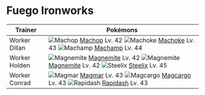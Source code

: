 # Fuego Ironworks

Trainer                    | Pokémons
---                        | ---
Worker Dillan              | ![][066]  [Machop] Lv. 42  ![][067]  [Machoke] Lv. 43  ![][068]  [Machamp] Lv. 44
Worker Holden              | ![][081]  [Magnemite] Lv. 42  ![][081]  [Magnemite] Lv. 42  ![][208]  [Steelix] Lv. 45
Worker Conrad              | ![][126]  [Magmar] Lv. 43  ![][219]  [Magcargo] Lv. 43  ![][078]  [Rapidash] Lv. 43


[066]: https://raw.githubusercontent.com/PokeAPI/sprites/master/sprites/pokemon/66.png "Machop"
[067]: https://raw.githubusercontent.com/PokeAPI/sprites/master/sprites/pokemon/67.png "Machoke"
[068]: https://raw.githubusercontent.com/PokeAPI/sprites/master/sprites/pokemon/68.png "Machamp"
[078]: https://raw.githubusercontent.com/PokeAPI/sprites/master/sprites/pokemon/78.png "Rapidash"
[081]: https://raw.githubusercontent.com/PokeAPI/sprites/master/sprites/pokemon/81.png "Magnemite"
[126]: https://raw.githubusercontent.com/PokeAPI/sprites/master/sprites/pokemon/126.png "Magmar"
[208]: https://raw.githubusercontent.com/PokeAPI/sprites/master/sprites/pokemon/208.png "Steelix"
[219]: https://raw.githubusercontent.com/PokeAPI/sprites/master/sprites/pokemon/219.png "Magcargo"
[Machop]: /pokemon_changes/066.md
[Machoke]: /pokemon_changes/067.md
[Machamp]: /pokemon_changes/068.md
[Rapidash]: /pokemon_changes/078.md
[Magnemite]: /pokemon_changes/081.md
[Magmar]: /pokemon_changes/126.md
[Steelix]: /pokemon_changes/208.md
[Magcargo]: /pokemon_changes/219.md
